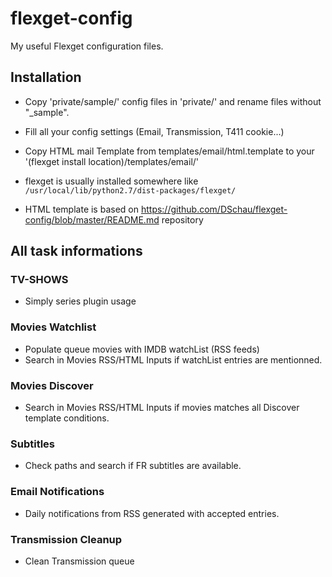 # flexget-config

My useful Flexget configuration files.

## Installation

- Copy 'private/sample/' config files in 'private/' and rename files without "_sample".
- Fill all your config settings (Email, Transmission, T411 cookie...)

- Copy HTML mail Template from templates/email/html.template to your '(flexget install location)/templates/email/'
- flexget is usually installed somewhere like `/usr/local/lib/python2.7/dist-packages/flexget/`   
- HTML template is based on https://github.com/DSchau/flexget-config/blob/master/README.md repository

## All task informations

### TV-SHOWS
- Simply series plugin usage

### Movies Watchlist
- Populate queue movies with IMDB watchList (RSS feeds)
- Search in Movies RSS/HTML Inputs if watchList entries are mentionned.

### Movies Discover
- Search in Movies RSS/HTML Inputs if movies matches all Discover template conditions.

### Subtitles
- Check paths and search if FR subtitles are available.

### Email Notifications
- Daily notifications from RSS generated with accepted entries.

### Transmission Cleanup
- Clean Transmission queue
